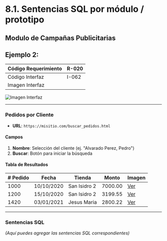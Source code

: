 # 8.1. Sentencias SQL por módulo / prototipo

## Modulo de Campañas Publicitarias
## Ejemplo 2:

| Código Requerimiento | R-020 |
|----------------------|-------|
| Código Interfaz      | I-062 |
| Imagen Interfaz      |       |

![Imagen Interfaz](ruta/de/tu/imagen.png)

---

### Pedidos por Cliente

- **URL**: `https://misitio.com/buscar_pedidos.html`

#### Campos

1. **Nombre**: Selección del cliente (ej. "Alvarado Perez, Pedro")
2. **Buscar**: Botón para iniciar la búsqueda

#### Tabla de Resultados

| # Pedido | Fecha       | Tienda       | Monto  | Imagen |
|----------|-------------|--------------|--------|--------|
| 1000     | 10/10/2020  | San Isidro 2 | 7000.00| [Ver](#) |
| 1200     | 15/10/2020  | San Isidro 2 | 3199.55| [Ver](#) |
| 1420     | 03/01/2021  | Jesus Maria  | 2800.22| [Ver](#) |

---

### Sentencias SQL

*(Aquí puedes agregar las sentencias SQL correspondientes)*
